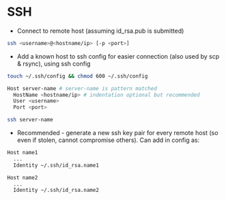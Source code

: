 # SSH

- Connect to remote host (assuming id_rsa.pub is submitted)

```sh
ssh <username>@<hostname/ip> [-p <port>]
```

- Add a known host to ssh config for easier connection (also used by scp & rsync), using ssh config

```sh
touch ~/.ssh/config && chmod 600 ~/.ssh/config
```

```sh
Host server-name # server-name is pattern matched
  HostName <hostname/ip> # indentation optional but recommended
  User <username>
  Port <port>
```

```sh
ssh server-name
```

- Recommended - generate a new ssh key pair for every remote host (so even if stolen, cannot compromise others). Can add in config as:

```sh
Host name1
  ...
  Identity ~/.ssh/id_rsa.name1

Host name2
  ...
  Identity ~/.ssh/id_rsa.name2
```
